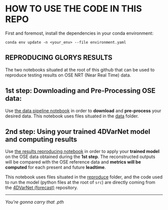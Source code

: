 # HOW TO USE THE CODE IN THIS REPO

First and foremost, install the dependencies in your conda environment:

`conda env update -n <your_env> --file environment.yaml`

## REPRODUCING GLORYS RESULTS

The two notebooks situated at the root of this github that can be used to reproduce testing results on OSE NRT (Near Real Time) data.

## 1st step: Downloading and Pre-Processing OSE data:

Use [the data pipeline notebook](../ose_data_pipeline.ipynb) in order to **download** and **pre-process** your desired data.
This notebook uses files situated in the [data](data) folder.

## 2nd step: Using your trained 4DVarNet model and computing results

Use [the results reproducing notebook](../reproduce_glorys_ose_results.ipynb) in order to apply your **trained model** on the OSE data obtained during the **1st step**.
The reconstructed outputs will be compared with the OSE reference data and **metrics will be computed** for each present and future **leadtime**.

This notebook uses files situated in the [reproduce](reproduce) folder, and the code used to run the model (python files at the root of `src`) are directly coming from the [4DVarNet (forecast)](https://github.com/CIA-Oceanix/4dvarnet-starter/tree/forecast) repository.


---
*You're gonna carry that .pth*